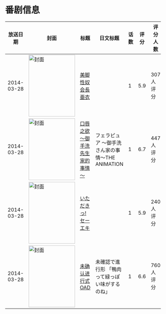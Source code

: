 # 番剧信息

|放送日期|封面|标题|日文标题|话数|评分|评分人数|
|---|---|---|---|---|---|---|
|2014-03-28|<img src="https://bangumi.tv/img/no_icon_subject.png" alt="封面" style="width:150px;height:200px;object-fit:cover;">|[美脚性奴会長 亜衣](https://bangumi.tv/subject/84905)||1|5.9|307人评分|
|2014-03-28|<img src="https://bangumi.tv/img/no_icon_subject.png" alt="封面" style="width:150px;height:200px;object-fit:cover;">|[口唇之欲 ～御手洗先生家的事情～](https://bangumi.tv/subject/92411)|フェラピュア ～御手洗さん家の事情～THE ANIMATION|1|6.7|447人评分|
|2014-03-28|<img src="https://bangumi.tv/img/no_icon_subject.png" alt="封面" style="width:150px;height:200px;object-fit:cover;">|[いただきっ!セーエキ](https://bangumi.tv/subject/95642)||1|5.9|240人评分|
|2014-03-28|<img src="https://lain.bgm.tv/pic/cover/c/c2/5c/100857_Ym5zR.jpg" alt="封面" style="width:150px;height:200px;object-fit:cover;">|[未确认进行式 OAD](https://bangumi.tv/subject/100857)|未確認で進行形 「鴨肉って緑っぽい味がするのね」|1|6.6|760人评分|
